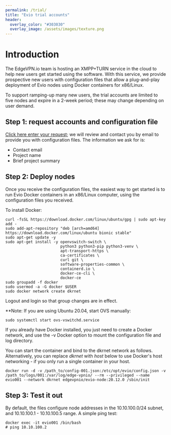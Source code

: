```yaml
---
permalink: /trial/
title: "Evio trial accounts"
header:
  overlay_color: "#303030"
  overlay_image: /assets/images/texture.png
---
```


# Introduction

The EdgeVPN.io team is hosting an XMPP+TURN service in the cloud to help new users get started using the software. With this service, we provide prospective new users with configuration files that allow a plug-and-play deployment of Evio nodes using Docker containers for x86/Linux.

To support ramping-up many new users, the trial accounts are limited to five nodes and expire in a 2-week period; these may change depending on user demand. 

## Step 1: request accounts and configuration file

[Click here enter your request](https://forms.gle/2TTrt9nV32pFAHbb9); we will review and contact you by email to provide you with configuration files. The information we ask for is:

* Contact email
* Project name
* Brief project summary

## Step 2: Deploy nodes

Once you receive the configuration files, the easiest way to get started is to run Evio Docker containers in an x86/Linux computer, using the configuration files you received.

To install Docker:

```
curl -fsSL https://download.docker.com/linux/ubuntu/gpg | sudo apt-key add -
sudo add-apt-repository "deb [arch=amd64] https://download.docker.com/linux/ubuntu bionic stable"
sudo apt-get update -y
sudo apt-get install -y openvswitch-switch \
                        python3 python3-pip python3-venv \
                        apt-transport-https \
                        ca-certificates \
                        curl git \
                        software-properties-common \
                        containerd.io \
                        docker-ce-cli \
                        docker-ce 
sudo groupadd -f docker
sudo usermod -a -G docker $USER
sudo docker network create dkrnet
```

Logout and login so that group changes are in effect.

**Note: If you are using Ubuntu 20.04, start OVS manually:

```
sudo systemctl start ovs-vswitchd.service
```

If you already have Docker installed, you just need to create a Docker network, and use the -v Docker option to mount the configuration file and log directory.

You can start the container and bind to the dkrnet network as follows. Alternatively, you can replace _dkrnet_ with _host_ below to use Docker's host networking - if you only run a single container in your host.

```
docker run -d -v /path_to/config-001.json:/etc/opt/evio/config.json -v /path_to/logs/001:/var/log/edge-vpnio/ --rm --privileged --name evio001 --network dkrnet edgevpnio/evio-node:20.12.0 /sbin/init
```

## Step 3: Test it out

By default, the files configure node addresses in the 10.10.100.0/24 subnet, and 10.10.100.1 - 10.10.100.5 range. A simple ping test:

```
docker exec -it evio001 /bin/bash
# ping 10.10.100.2
```
